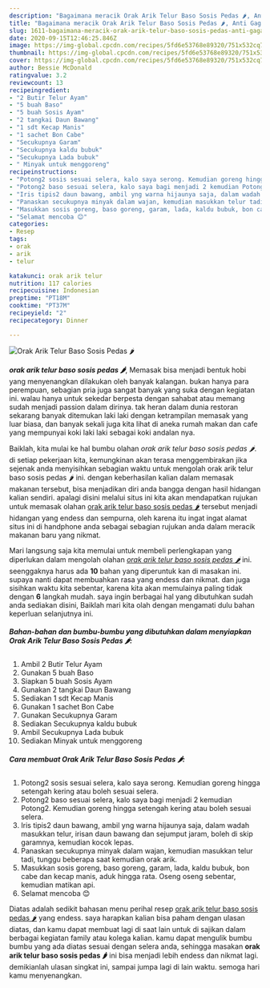 ```yaml
---
description: "Bagaimana meracik Orak Arik Telur Baso Sosis Pedas 🌶️, Anti Gagal"
title: "Bagaimana meracik Orak Arik Telur Baso Sosis Pedas 🌶️, Anti Gagal"
slug: 1611-bagaimana-meracik-orak-arik-telur-baso-sosis-pedas-anti-gagal
date: 2020-09-15T12:46:25.846Z
image: https://img-global.cpcdn.com/recipes/5fd6e53768e89320/751x532cq70/orak-arik-telur-baso-sosis-pedas-🌶️-foto-resep-utama.jpg
thumbnail: https://img-global.cpcdn.com/recipes/5fd6e53768e89320/751x532cq70/orak-arik-telur-baso-sosis-pedas-🌶️-foto-resep-utama.jpg
cover: https://img-global.cpcdn.com/recipes/5fd6e53768e89320/751x532cq70/orak-arik-telur-baso-sosis-pedas-🌶️-foto-resep-utama.jpg
author: Bessie McDonald
ratingvalue: 3.2
reviewcount: 13
recipeingredient:
- "2 Butir Telur Ayam"
- "5 buah Baso"
- "5 buah Sosis Ayam"
- "2 tangkai Daun Bawang"
- "1 sdt Kecap Manis"
- "1 sachet Bon Cabe"
- "Secukupnya Garam"
- "Secukupnya kaldu bubuk"
- "Secukupnya Lada bubuk"
- " Minyak untuk menggoreng"
recipeinstructions:
- "Potong2 sosis sesuai selera, kalo saya serong. Kemudian goreng hingga setengah kering atau boleh sesuai selera."
- "Potong2 baso sesuai selera, kalo saya bagi menjadi 2 kemudian Potong2. Kemudian goreng hingga setengah kering atau boleh sesuai selera."
- "Iris tipis2 daun bawang, ambil yng warna hijaunya saja, dalam wadah masukkan telur, irisan daun bawang dan sejumput jaram, boleh di skip garamnya, kemudian kocok lepas."
- "Panaskan secukupnya minyak dalam wajan, kemudian masukkan telur tadi, tunggu beberapa saat kemudian orak arik."
- "Masukkan sosis goreng, baso goreng, garam, lada, kaldu bubuk, bon cabe dan kecap manis, aduk hingga rata. Oseng oseng sebentar, kemudian matikan api."
- "Selamat mencoba 😊"
categories:
- Resep
tags:
- orak
- arik
- telur

katakunci: orak arik telur 
nutrition: 117 calories
recipecuisine: Indonesian
preptime: "PT18M"
cooktime: "PT37M"
recipeyield: "2"
recipecategory: Dinner

---
```



![Orak Arik Telur Baso Sosis Pedas 🌶️](https://img-global.cpcdn.com/recipes/5fd6e53768e89320/751x532cq70/orak-arik-telur-baso-sosis-pedas-🌶️-foto-resep-utama.jpg)

<b><i>orak arik telur baso sosis pedas 🌶️</i></b>, Memasak bisa menjadi bentuk hobi yang menyenangkan dilakukan oleh banyak kalangan. bukan hanya para perempuan, sebagian pria juga sangat banyak yang suka dengan kegiatan ini. walau hanya untuk sekedar berpesta dengan sahabat atau memang sudah menjadi passion dalam dirinya. tak heran dalam dunia restoran sekarang banyak ditemukan laki laki dengan ketrampilan memasak yang luar biasa, dan banyak sekali juga kita lihat di aneka rumah makan dan cafe yang mempunyai koki laki laki sebagai koki andalan nya.



Baiklah, kita mulai ke hal bumbu olahan <i>orak arik telur baso sosis pedas 🌶️</i>. di setiap pekerjaan kita, kemungkinan akan terasa menggembirakan jika sejenak anda menyisihkan sebagian waktu untuk mengolah orak arik telur baso sosis pedas 🌶️ ini. dengan keberhasilan kalian dalam memasak makanan tersebut, bisa menjadikan diri anda bangga dengan hasil hidangan kalian sendiri. apalagi disini melalui situs ini kita akan mendapatkan rujukan untuk memasak olahan <u>orak arik telur baso sosis pedas 🌶️</u> tersebut menjadi hidangan yang endess dan sempurna, oleh karena itu ingat ingat alamat situs ini di handphone anda sebagai sebagian rujukan anda dalam meracik makanan baru yang nikmat.


Mari langsung saja kita memulai untuk membeli perlengkapan yang diperlukan dalam mengolah olahan <u><i>orak arik telur baso sosis pedas 🌶️</i></u> ini. seenggaknya harus ada <b>10</b> bahan yang diperuntuk kan di masakan ini. supaya nanti dapat membuahkan rasa yang endess dan nikmat. dan juga sisihkan waktu kita sebentar, karena kita akan memulainya paling tidak dengan <b>6</b> langkah mudah. saya ingin berbagai hal yang dibutuhkan sudah anda sediakan disini, Baiklah mari kita olah dengan mengamati dulu bahan keperluan selanjutnya ini.

<!--inarticleads1-->

##### Bahan-bahan dan bumbu-bumbu yang dibutuhkan dalam menyiapkan Orak Arik Telur Baso Sosis Pedas 🌶️:

1. Ambil 2 Butir Telur Ayam
1. Gunakan 5 buah Baso
1. Siapkan 5 buah Sosis Ayam
1. Gunakan 2 tangkai Daun Bawang
1. Sediakan 1 sdt Kecap Manis
1. Gunakan 1 sachet Bon Cabe
1. Gunakan Secukupnya Garam
1. Sediakan Secukupnya kaldu bubuk
1. Ambil Secukupnya Lada bubuk
1. Sediakan  Minyak untuk menggoreng




<!--inarticleads2-->

##### Cara membuat Orak Arik Telur Baso Sosis Pedas 🌶️:

1. Potong2 sosis sesuai selera, kalo saya serong. Kemudian goreng hingga setengah kering atau boleh sesuai selera.
1. Potong2 baso sesuai selera, kalo saya bagi menjadi 2 kemudian Potong2. Kemudian goreng hingga setengah kering atau boleh sesuai selera.
1. Iris tipis2 daun bawang, ambil yng warna hijaunya saja, dalam wadah masukkan telur, irisan daun bawang dan sejumput jaram, boleh di skip garamnya, kemudian kocok lepas.
1. Panaskan secukupnya minyak dalam wajan, kemudian masukkan telur tadi, tunggu beberapa saat kemudian orak arik.
1. Masukkan sosis goreng, baso goreng, garam, lada, kaldu bubuk, bon cabe dan kecap manis, aduk hingga rata. Oseng oseng sebentar, kemudian matikan api.
1. Selamat mencoba 😊




Diatas adalah sedikit bahasan menu perihal resep <u>orak arik telur baso sosis pedas 🌶️</u> yang endess. saya harapkan kalian bisa paham dengan ulasan diatas, dan kamu dapat membuat lagi di saat lain untuk di sajikan dalam berbagai kegiatan family atau kolega kalian. kamu dapat mengulik bumbu bumbu yang ada diatas sesuai dengan selera anda, sehingga masakan <b>orak arik telur baso sosis pedas 🌶️</b> ini bisa menjadi lebih endess dan nikmat lagi. demikianlah ulasan singkat ini, sampai jumpa lagi di lain waktu. semoga hari kamu menyenangkan.
